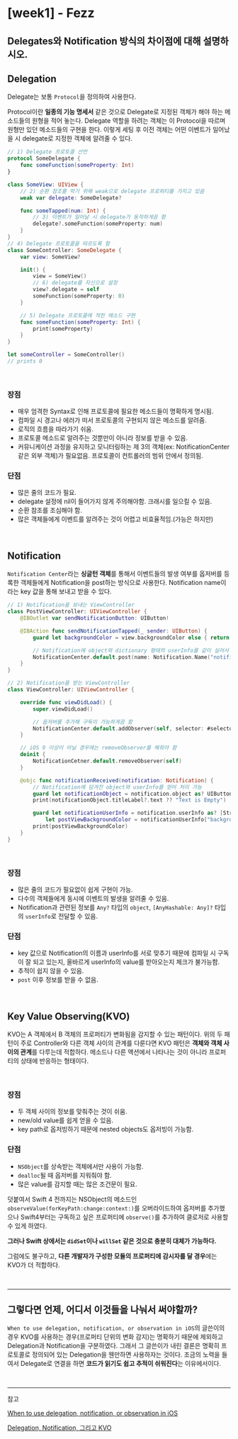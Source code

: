 # [week1] - Fezz

## Delegates와 Notification 방식의 차이점에 대해 설명하시오.



## Delegation

Delegate는 보통 `Protocol`을 정의하여 사용한다. 

Protocol이란 **일종의 기능 명세서** 같은 것으로 Delegate로 지정된 객체가 해야 하는 메소드들의 원형을 적어 놓는다. Delegate 역할을 하려는 객체는 이 Protocol을 따르며 원형만 있던 메소드들의 구현을 한다. 이렇게 세팅 후 이전 객체는 어떤 이벤트가 일어났을 시 delegate로 지정한 객체에 알려줄 수 있다.

```swift
// 1) Delegate 프로토콜 선언
protocol SomeDelegate {
    func someFunction(someProperty: Int)
}

class SomeView: UIView {
    // 2) 순환 참조를 막기 위해 weak으로 delegate 프로퍼티를 가지고 있음
    weak var delegate: SomeDelegate?

    func someTapped(num: Int) {
        // 3) 이벤트가 일어날 시 delegate가 동작하게끔 함
        delegate?.someFunction(someProperty: num)
    }
}
// 4) Delegate 프로토콜을 따르도록 함
class SomeController: SomeDelegate {
    var view: SomeView?

    init() {
        view = SomeView()
        // 6) delegate를 자신으로 설정
        view?.delegate = self
        someFunction(someProperty: 0)
    }

    // 5) Delegate 프로토콜에 적힌 메소드 구현
    func someFunction(someProperty: Int) {
        print(someProperty)
    }
}

let someController = SomeController()
// prints 0
```

<br/>

### 장점

- 매우 엄격한 Syntax로 인해 프로토콜에 필요한 메소드들이 명확하게 명시됨.
- 컴파일 시 경고나 에러가 떠서 프로토콜의 구현되지 않은 메소드를 알려줌.
- 로직의 흐름을 따라가기 쉬움.
- 프로토콜 메소드로 알려주는 것뿐만이 아니라 정보를 받을 수 있음.
- 커뮤니케이션 과정을 유지하고 모니터링하는 제 3의 객체(ex: NotificationCenter 같은 외부 객체)가 필요없음.
  프로토콜이 컨트롤러의 범위 안에서 정의됨.

### 단점

- 많은 줄의 코드가 필요.
- delegate 설정에 nil이 들어가지 않게 주의해야함. 크래시를 일으킬 수 있음.
- 순환 참조를 조심해야 함.
- 많은 객체들에게 이벤트를 알려주는 것이 어렵고 비효율적임.(가능은 하지만)

<br/>

## Notification

`Notification Center`라는 **싱글턴 객체**를 통해서 이벤트들의 발생 여부를 옵저버를 등록한 객체들에게 Notification을 post하는 방식으로 사용한다. Notification name이라는 key 값을 통해 보내고 받을 수 있다.

```swift
// 1) Notification을 보내는 ViewController
class PostViewController: UIViewController {
    @IBOutlet var sendNotificationButton: UIButton!

    @IBAction func sendNotificationTapped(_ sender: UIButton) {
        guard let backgroundColor = view.backgroundColor else { return }

        // Notification에 object와 dictionary 형태의 userInfo를 같이 실어서 보낸다.
        NotificationCenter.default.post(name: Notification.Name("notification"), object: sendNotificationButton, userInfo: ["backgroundColor": backgroundColor])
    }
}

// 2) Notification을 받는 ViewController
class ViewController: UIViewController {

    override func viewDidLoad() {
        super.viewDidLoad()

        // 옵저버를 추가해 구독이 가능하게끔 함
        NotificationCenter.default.addObserver(self, selector: #selector(notificationReceived(notification:)), name: Notification.Name("notification"), object: nil)
    }

    // iOS 9 이상이 아닐 경우에는 removeObserver를 해줘야 함
    deinit {
        NotificationCetner.default.removeObserver(self)
    }

    @objc func notificationReceived(notification: Notification) {
        // Notification에 담겨진 object와 userInfo를 얻어 처리 가능
        guard let notificationObject = notification.object as? UIButton else { return }
        print(notificationObject.titleLabel?.text ?? "Text is Empty")

        guard let notificationUserInfo = notification.userInfo as? [String: UIColor],
            let postViewBackgroundColor = notificationUserInfo["backgroundColor"] else { return }
        print(postViewBackgroundColor)
    }
}
```

<br/>

### 장점

- 많은 줄의 코드가 필요없이 쉽게 구현이 가능.
- 다수의 객체들에게 동시에 이벤트의 발생을 알려줄 수 있음.
- Notification과 관련된 정보를 `Any?` 타입의 `object`, `[AnyHashable: Any]?` 타입의 `userInfo`로 전달할 수 있음.

### 단점

- key 값으로 Notification의 이름과 userInfo를 서로 맞추기 때문에 컴파일 시 구독이 잘 되고 있는지, 올바르게 userInfo의 value를 받아오는지 체크가 불가능함.
- 추적이 쉽지 않을 수 있음.
- `post` 이후 정보를 받을 수 없음.

<br/>

## Key Value Observing(KVO)

KVO는 A 객체에서 B 객체의 프로퍼티가 변화됨을 감지할 수 있는 패턴이다. 위의 두 패턴이 주로 Controller와 다른 객체 사이의 관계를 다룬다면 KVO 패턴은 **객체와 객체 사이의 관계**를 다루는데 적합하다. 메소드나 다른 액션에서 나타나는 것이 아니라 프로퍼티의 상태에 반응하는 형태이다.

<br/>

### 장점

- 두 객체 사이의 정보를 맞춰주는 것이 쉬움.
- new/old value를 쉽게 얻을 수 있음.
- key path로 옵저빙하기 때문에 nested objects도 옵저빙이 가능함.

### 단점

- `NSObject`를 상속받는 객체에서만 사용이 가능함.
- `dealloc`될 때 옵저버를 지워줘야 함.
- 많은 value를 감지할 때는 많은 조건문이 필요.

덧붙여서 Swift 4 전까지는 NSObject의 메소드인 `observeValue(forKeyPath:change:context:)`를 오버라이드하여 옵저버를 추가했으나 Swift4부터는 구독하고 싶은 프로퍼티에 `observe()`를 추가하여 클로저로 사용할 수 있게 하였다. 

**그러나 Swift 상에서는 `didSet`이나 `willSet` 같은 것으로 충분히 대체가 가능하다.**

그럼에도 불구하고, **다른 개발자가 구성한 모듈의 프로퍼티에 감시자를 달 경우**에는 KVO가 더 적합하다.

<br/>

------

## 그렇다면 언제, 어디서 이것들을 나눠서 써야할까?

`When to use delegation, notification, or observation in iOS`의 글쓴이의 경우 KVO를 사용하는 경우(프로퍼티 단위의 변화 감지)는 명확하기 때문에 제외하고 Delegation과 Notification을 구분하였다. 그래서 그 글쓴이가 내린 결론은 명확히 프로토콜로 정의되어 있는 Delegation을 웬만하면 사용하자는 것이다. 조금의 노력을 들여서 Delegate로 연결을 하면 **코드가 읽기도 쉽고 추적이 쉬워진다**는 이유에서이다.

<br/>

---



참고 

[When to use delegation, notification, or observation in iOS](https://shinesolutions.com/2011/06/14/delegation-notification-and-observation/)

[Delegation, Notification, 그리고 KVO](https://wnstkdyu.github.io/2018/01/19/threepattern/)
